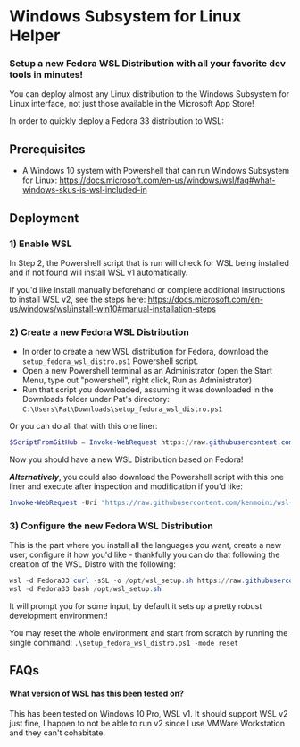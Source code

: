 # Windows Subsystem for Linux Helper
### Setup a new Fedora WSL Distribution with all your favorite dev tools in minutes!

You can deploy almost any Linux distribution to the Windows Subsystem for Linux interface, not just those available in the Microsoft App Store!

In order to quickly deploy a Fedora 33 distribution to WSL:

## Prerequisites

- A Windows 10 system with Powershell that can run Windows Subsystem for Linux: https://docs.microsoft.com/en-us/windows/wsl/faq#what-windows-skus-is-wsl-included-in

## Deployment

### 1) Enable WSL

In Step 2, the Powershell script that is run will check for WSL being installed and if not found will install WSL v1 automatically.

If you'd like install manually beforehand or complete additional instructions to install WSL v2, see the steps here: https://docs.microsoft.com/en-us/windows/wsl/install-win10#manual-installation-steps

### 2) Create a new Fedora WSL Distribution

- In order to create a new WSL distribution for Fedora, download the `setup_fedora_wsl_distro.ps1` Powershell script.
- Open a new Powershell terminal as an Administrator (open the Start Menu, type out "powershell", right click, Run as Administrator)
- Run that script you downloaded, assuming it was downloaded in the Downloads folder under Pat's directory: `C:\Users\Pat\Downloads\setup_fedora_wsl_distro.ps1`

Or you can do all that with this one liner:

```powershell
$ScriptFromGitHub = Invoke-WebRequest https://raw.githubusercontent.com/kenmoini/wsl-helper/main/setup_fedora_wsl_distro.ps1; Invoke-Expression $($ScriptFromGitHub.Content)
```

Now you should have a new WSL Distribution based on Fedora!

***Alternatively***, you could also download the Powershell script with this one liner and execute after inspection and modification if you'd like:

```powershell
Invoke-WebRequest -Uri "https://raw.githubusercontent.com/kenmoini/wsl-helper/main/setup_fedora_wsl_distro.ps1" -OutFile ".\setup_fedora_wsl_distro.ps1"
```

### 3) Configure the new Fedora WSL Distribution

This is the part where you install all the languages you want, create a new user, configure it how you'd like - thankfully you can do that following the creation of the WSL Distro with the following:

```powershell
wsl -d Fedora33 curl -sSL -o /opt/wsl_setup.sh https://raw.githubusercontent.com/kenmoini/wsl-helper/main/configure_wsl_fedora.sh`
wsl -d Fedora33 bash /opt/wsl_setup.sh
```

It will prompt you for some input, by default it sets up a pretty robust development environment!

You may reset the whole environment and start from scratch by running the single command: `.\setup_fedora_wsl_distro.ps1 -mode reset`

## FAQs

#### What version of WSL has this been tested on?
This has been tested on Windows 10 Pro, WSL v1.  It should support WSL v2 just fine, I happen to not be able to run v2 since I use VMWare Workstation and they can't cohabitate.